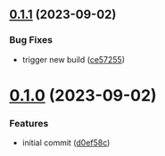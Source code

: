 ## [0.1.1](https://github.com/fxyoge/digger-config-generator/compare/v0.1.0...v0.1.1) (2023-09-02)


### Bug Fixes

* trigger new build ([ce57255](https://github.com/fxyoge/digger-config-generator/commit/ce5725547c10c2a529821ae32e536d7475a80390))



# [0.1.0](https://github.com/fxyoge/digger-config-generator/compare/d0ef58c858c06967a6a5c7fe47c6c6f24b30ef89...v0.1.0) (2023-09-02)


### Features

* initial commit ([d0ef58c](https://github.com/fxyoge/digger-config-generator/commit/d0ef58c858c06967a6a5c7fe47c6c6f24b30ef89))



